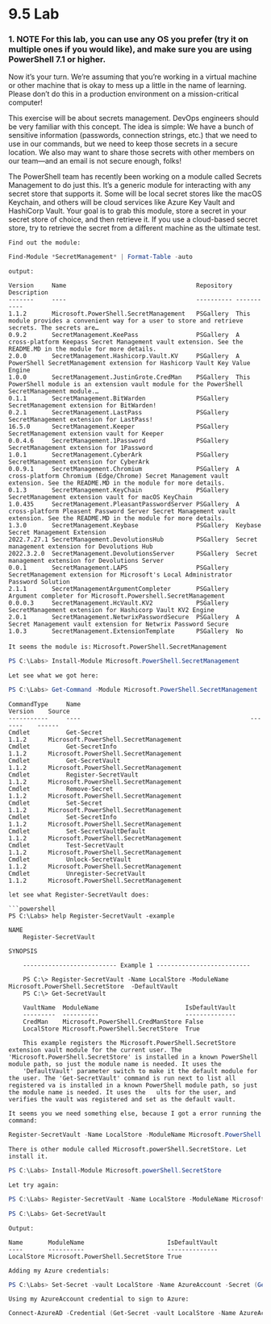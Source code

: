 # 9.5 Lab

### 1. NOTE For this lab, you can use any OS you prefer (try it on multiple ones if you would like), and make sure you are using PowerShell 7.1 or higher.

Now it’s your turn. We’re assuming that you’re working in a virtual machine or other machine that is okay to mess up a little in the name of learning. Please don’t do this in a production environment on a mission-critical computer!

This exercise will be about secrets management. DevOps engineers should be very familiar with this concept. The idea is simple: We have a bunch of sensitive information (passwords, connection strings, etc.) that we need to use in our commands, but we need to keep those secrets in a secure location. We also may want to share those secrets with other members on our team—and an email is not secure enough, folks!

The PowerShell team has recently been working on a module called Secrets Management to do just this. It’s a generic module for interacting with any secret store that supports it. Some will be local secret stores like the macOS Keychain, and others will be cloud services like Azure Key Vault and HashiCorp Vault. Your goal is to grab this module, store a secret in your secret store of choice, and then retrieve it. If you use a cloud-based secret store, try to retrieve the secret from a different machine as the ultimate test.

`Find out the module:`

```powershell
Find-Module *SecretManagement* | Format-Table -auto
```

`output:`

```
Version     Name                                    Repository Description
-------     ----                                    ---------- -----------
1.1.2       Microsoft.PowerShell.SecretManagement   PSGallery  This module provides a convenient way for a user to store and retrieve secrets. The secrets are…
0.9.2       SecretManagement.KeePass                PSGallery  A cross-platform Keepass Secret Management vault extension. See the README.MD in the module for more details.
2.0.0       SecretManagement.Hashicorp.Vault.KV     PSGallery  A PowerShell SecretManagement extension for Hashicorp Vault Key Value Engine
1.0.0       SecretManagement.JustinGrote.CredMan    PSGallery  This PowerShell module is an extension vault module for the PowerShell SecretManagement module.…
0.1.1       SecretManagement.BitWarden              PSGallery  SecretManagement extension for BitWarden!
0.2.1       SecretManagement.LastPass               PSGallery  SecretManagement extension for LastPass!
16.5.0      SecretManagement.Keeper                 PSGallery  SecretManagement extension vault for Keeper
0.0.4.6     SecretManagement.1Password              PSGallery  SecretManagement extension for 1Password
1.0.1       SecretManagement.CyberArk               PSGallery  SecretManagement extension for CyberArk
0.0.9.1     SecretManagement.Chromium               PSGallery  A cross-platform Chromium (Edge/Chrome) Secret Management vault extension. See the README.MD in the module for more details.
0.1.3       SecretManagement.KeyChain               PSGallery  SecretManagement extension vault for macOS KeyChain
1.0.435     SecretManagement.PleasantPasswordServer PSGallery  A cross-platform Pleasent Password Server Secret Management vault extension. See the README.MD in the module for more details.
1.3.0       SecretManagement.Keybase                PSGallery  Keybase Secret Management Extension
2022.7.27.1 SecretManagement.DevolutionsHub         PSGallery  Secret management extension for Devolutions Hub
2022.3.2.0  SecretManagement.DevolutionsServer      PSGallery  Secret management extension for Devolutions Server
0.0.1       SecretManagement.LAPS                   PSGallery  SecretManagement extension for Microsoft's Local Administrator Password Solution
2.1.1       SecretManagementArgumentCompleter       PSGallery  Argument completer for Microsoft.Powershell.SecretManagement
0.0.0.3     SecretManagement.HcVault.KV2            PSGallery  SecretManagement extension for Hashicorp Vault KV2 Engine
2.0.1       SecretManagement.NetwrixPasswordSecure  PSGallery  A Secret Management vault extension for Netwrix Password Secure
1.0.3       SecretManagement.ExtensionTemplate      PSGallery  No
```

`It seems the module is:` `Microsoft.PowerShell.SecretManagement`

```powershell
PS C:\Labs> Install-Module Microsoft.PowerShell.SecretManagement
```

`Let see what we got here:`

```powershell
PS C:\Labs> Get-Command -Module Microsoft.PowerShell.SecretManagement
```

```
CommandType     Name                                               Version    Source
-----------     ----                                               -------    ------
Cmdlet          Get-Secret                                         1.1.2      Microsoft.PowerShell.SecretManagement
Cmdlet          Get-SecretInfo                                     1.1.2      Microsoft.PowerShell.SecretManagement
Cmdlet          Get-SecretVault                                    1.1.2      Microsoft.PowerShell.SecretManagement
Cmdlet          Register-SecretVault                               1.1.2      Microsoft.PowerShell.SecretManagement
Cmdlet          Remove-Secret                                      1.1.2      Microsoft.PowerShell.SecretManagement
Cmdlet          Set-Secret                                         1.1.2      Microsoft.PowerShell.SecretManagement
Cmdlet          Set-SecretInfo                                     1.1.2      Microsoft.PowerShell.SecretManagement
Cmdlet          Set-SecretVaultDefault                             1.1.2      Microsoft.PowerShell.SecretManagement
Cmdlet          Test-SecretVault                                   1.1.2      Microsoft.PowerShell.SecretManagement
Cmdlet          Unlock-SecretVault                                 1.1.2      Microsoft.PowerShell.SecretManagement
Cmdlet          Unregister-SecretVault                             1.1.2      Microsoft.PowerShell.SecretManagement
```

`let see what Register-SecretVault does:`

````
```powershell
PS C:\Labs> help Register-SecretVault -example
````

```
NAME
    Register-SecretVault

SYNOPSIS

    -------------------------- Example 1 --------------------------

    PS C:\> Register-SecretVault -Name LocalStore -ModuleName Microsoft.PowerShell.SecretStore  -DefaultVault
    PS C:\> Get-SecretVault

    VaultName  ModuleName                        IsDefaultVault
    ---------  ----------                        --------------
    CredMan    Microsoft.PowerShell.CredManStore False
    LocalStore Microsoft.PowerShell.SecretStore  True

    This example registers the Microsoft.PowerShell.SecretStore extension vault module for the current user. The 'Microsoft.PowerShell.SecretStore' is installed in a known PowerShell module path, so just the module name is needed. It uses the
    'DefaultVault' parameter switch to make it the default module for the user. The 'Get-SecretVault' command is run next to list all registered va is installed in a known PowerShell module path, so just the module name is needed. It uses the   ults for the user, and verifies the vault was registered and set as the default vault.
```

`It seems you we need something else, because I got a error running the command:`

```powershell
Register-SecretVault -Name LocalStore -ModuleName Microsoft.PowerShell.SecretStore  -DefaultVault
```

`There is other module called Microsoft.powerShell.SecretStore. Let install it.`

```powershell
PS C:\Labs> Install-Module Microsoft.powerShell.SecretStore
```

`Let try again:`

```powershell
PS C:\Labs> Register-SecretVault -Name LocalStore -ModuleName Microsoft.PowerShell.SecretStore  -DefaultVaul
```

```powershell
PS C:\Labs> Get-SecretVault
```

`Output:`

```
Name       ModuleName                       IsDefaultVault
----       ----------                       --------------
LocalStore Microsoft.PowerShell.SecretStore True
```

`Adding my Azure credentials:`

```powerShell
PS C:\Labs> Set-Secret -vault LocalStore -Name AzureAccount -Secret (Get-Credential)
```

`Using my AzureAccount credential to sign to Azure:`

```powerShell
Connect-AzureAD -Credential (Get-Secret -vault LocalStore -Name AzureAccount)
```
